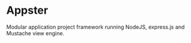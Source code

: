 Appster
=======

Modular application project framework running NodeJS, express.js and Mustache view engine.
